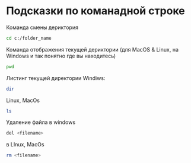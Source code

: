 # Подсказки по команадной строке

Команда смены дериктория
```sh
cd c:/folder_name
```

Команда отображения текущей дериктории
(для MacOS & Linux, на Windows и так понятно где вы находитесь)
```sh
pwd
```
Листинг текущей директории Windiws:
```sh
dir
```

Linux, MacOs
```sh 
ls
```

Удаление файла в windows
```sh
del <filename>
```
в LInux, MacOs
```sh
rm <filename>
```
